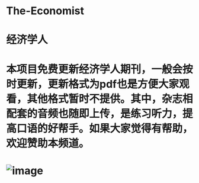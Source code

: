 # The-Economist
# 经济学人
#   本项目免费更新经济学人期刊，一般会按时更新，更新格式为pdf也是方便大家观看，其他格式暂时不提供。其中，杂志相配套的音频也随即上传，是练习听力，提高口语的好帮手。如果大家觉得有帮助，欢迎赞助本频道。
# ![image](https://github.com/joe1206/The-Economist/blob/master/buy_me_coffee.png)
